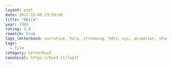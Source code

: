 ```yaml
---
layout: post 
date: 2017-11-08 23:59:00
title: "Akira"
year: 1988
rating: 0.8
rewatch: true
tags_letterboxd: narrative, hulu, streaming, hdtv, nyc, animation, iPad
tags:
  - film
category: Letterboxd
canonical: https://boxd.it/lxpsT
---
```

